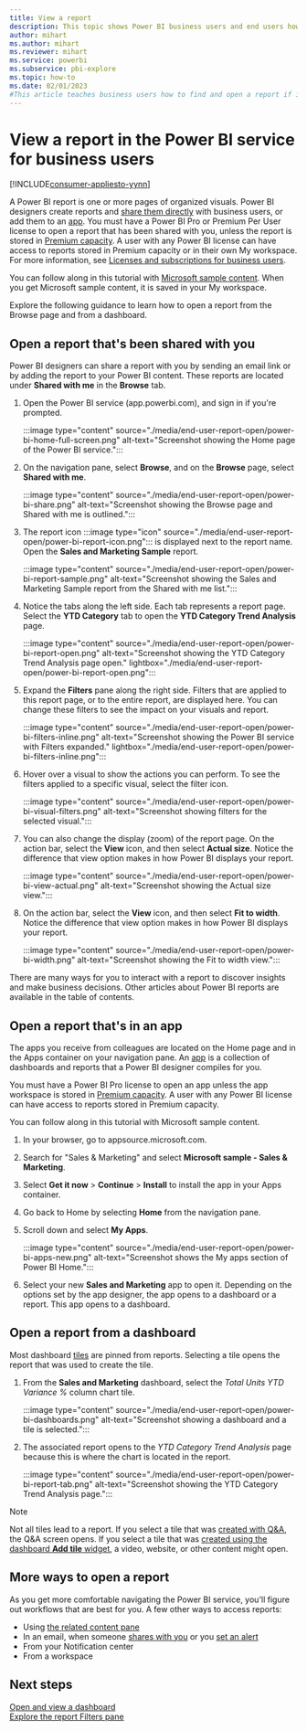 ```yaml
---
title: View a report
description: This topic shows Power BI business users and end users how to open and view a Power BI report from a dashboard, an app, or a report that's been shared with you.
author: mihart
ms.author: mihart
ms.reviewer: mihart
ms.service: powerbi
ms.subservice: pbi-explore
ms.topic: how-to
ms.date: 02/01/2023
#This article teaches business users how to find and open a report if it has been shared directly or shared via an app, so that the consumer can view and interact with the report.
---
```

# View a report in the Power BI service for business users

[!INCLUDE[consumer-appliesto-yynn](../includes/consumer-appliesto-yynn.md)]

A Power BI report is one or more pages of organized visuals. Power BI designers create reports and [share them directly](end-user-shared-with-me.md) with business users, or add them to an [app](end-user-apps.md). You must have a Power BI Pro or Premium Per User license to open a report that has been shared with you, unless the report is stored in [Premium capacity](end-user-license.md#identify-content-hosted-in-premium-capacity). A user with any Power BI license can have access to reports stored in Premium capacity or in their own My workspace. For more information, see [Licenses and subscriptions for business users](end-user-license.md).

You can follow along in this tutorial with [Microsoft sample content](https://app.powerbi.com/groups/me/getdata/samples). When you get Microsoft sample content, it is saved in your My workspace.

Explore the following guidance to learn how to open a report from the Browse page and from a dashboard.

## Open a report that's been shared with you

Power BI designers can share a report with you by sending an email link or by adding the report to your Power BI content. These reports are located under **Shared with me** in the **Browse** tab.

1. Open the Power BI service (app.powerbi.com), and sign in if you're prompted.

    :::image type="content" source="./media/end-user-report-open/power-bi-home-full-screen.png" alt-text="Screenshot showing the Home page of the Power BI service.":::

2. On the navigation pane, select **Browse**, and on the **Browse** page, select **Shared with me**.

    :::image type="content" source="./media/end-user-report-open/power-bi-share.png" alt-text="Screenshot showing the Browse page and Shared with me is outlined.":::

3. The report icon :::image type="icon" source="./media/end-user-report-open/power-bi-report-icon.png"::: is displayed next to the report name. Open the **Sales and Marketing Sample** report.

     :::image type="content" source="./media/end-user-report-open/power-bi-report-sample.png" alt-text="Screenshot showing the Sales and Marketing Sample report from the Shared with me list.":::

4. Notice the tabs along the left side. Each tab represents a report page. Select the **YTD Category** tab to open the **YTD Category Trend Analysis** page.

   :::image type="content" source="./media/end-user-report-open/power-bi-report-open.png" alt-text="Screenshot showing the YTD Category Trend Analysis page open." lightbox="./media/end-user-report-open/power-bi-report-open.png":::

5. Expand the **Filters** pane along the right side. Filters that are applied to this report page, or to the entire report, are displayed here. You can change these filters to see the impact on your visuals and report.

    :::image type="content" source="./media/end-user-report-open/power-bi-filters-inline.png" alt-text="Screenshot showing the Power BI service with Filters expanded." lightbox="./media/end-user-report-open/power-bi-filters-inline.png":::

6. Hover over a visual to show the actions you can perform. To see the filters applied to a specific visual, select the filter icon.

   :::image type="content" source="./media/end-user-report-open/power-bi-visual-filters.png" alt-text="Screenshot showing filters for the selected visual.":::

7. You can also change the display (zoom) of the report page. On the action bar, select the **View** icon, and then select **Actual size**. Notice the difference that view option makes in how Power BI displays your report.

   :::image type="content" source="./media/end-user-report-open/power-bi-view-actual.png" alt-text="Screenshot showing the Actual size view.":::

8. On the action bar, select the **View** icon, and then select **Fit to width**. Notice the difference that view option makes in how Power BI displays your report.

   :::image type="content" source="./media/end-user-report-open/power-bi-width.png" alt-text="Screenshot showing the Fit to width view.":::

There are many ways for you to interact with a report to discover insights and make business decisions. Other articles about Power BI reports are available in the table of contents.

## Open a report that's in an app

The apps you receive from colleagues are located on the Home page and in the Apps container on your navigation pane. An [app](end-user-apps.md) is a collection of dashboards and reports that a Power BI designer compiles for you.

You must have a Power BI Pro license to open an app unless the app workspace is stored in [Premium capacity](end-user-license.md#identify-content-hosted-in-premium-capacity). A user with any Power BI license can have access to reports stored in Premium capacity.  

You can follow along in this tutorial with Microsoft sample content.

1. In your browser, go to appsource.microsoft.com.
2. Search for "Sales & Marketing" and select **Microsoft sample - Sales & Marketing**.
3. Select **Get it now** > **Continue** > **Install** to install the app in your Apps container.

4. Go back to Home by selecting **Home** from the navigation pane.

5. Scroll down and select **My Apps**.

   :::image type="content" source="./media/end-user-report-open/power-bi-apps-new.png" alt-text="Screenshot shows the My apps section of Power BI Home.":::

6. Select your new **Sales and Marketing** app to open it. Depending on the options set by the app designer, the app opens to a dashboard or a report. This app opens to a dashboard.  

## Open a report from a dashboard

Most dashboard [tiles](end-user-tiles.md) are pinned from reports. Selecting a tile opens the report that was used to create the tile.

1. From the **Sales and Marketing** dashboard, select the *Total Units YTD Variance %* column chart tile.

    :::image type="content" source="./media/end-user-report-open/power-bi-dashboards.png" alt-text="Screenshot showing a dashboard and a tile is selected.":::

2. The associated report opens to the *YTD Category Trend Analysis* page because this is where the chart is located in the report.

    :::image type="content" source="./media/end-user-report-open/power-bi-report-tab.png" alt-text="Screenshot showing the YTD Category Trend Analysis page.":::

> [!NOTE]
> Not all tiles lead to a report.
>If you select a tile that was [created with Q&A](end-user-q-and-a.md), the Q&A screen opens.
>If you select a tile that was [created using the dashboard **Add tile** widget](../create-reports/service-dashboard-add-widget.md), a video, website, or other content might open.  

## More ways to open a report

As you get more comfortable navigating the Power BI service, you'll figure out workflows that are best for you. A few other ways to access reports:

- Using [the related content pane](end-user-related.md)
- In an email, when someone [shares with you](../collaborate-share/service-share-reports.md) or you [set an alert](end-user-alerts.md)
- From your Notification center
- From a workspace

## Next steps

[Open and view a dashboard](end-user-dashboard-open.md)  
[Explore the report Filters pane](end-user-report-filter.md)
